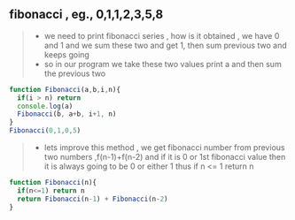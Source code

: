 ## fibonacci , eg., 0,1,1,2,3,5,8
> - we need to print fibonacci series , how is it obtained , we have 0 and 1 and we sum these two and get 1, then sum previous two and keeps going
> - so in our program we take these two values print a and then sum the previous two
```js
function Fibonacci(a,b,i,n){
  if(i > n) return
  console.log(a)
  Fibonacci(b, a+b, i+1, n)
}
Fibonacci(0,1,0,5)
```

> - lets improve this method , we get fibonacci number from previous two numbers ,f(n-1)+f(n-2) and if it is 0 or 1st fibonacci value then it is always going to be 0 or either 1 thus if n <= 1 return n
```js
function Fibonacci(n){
  if(n<=1) return n
  return Fibonacci(n-1) + Fibonacci(n-2)
}
```
